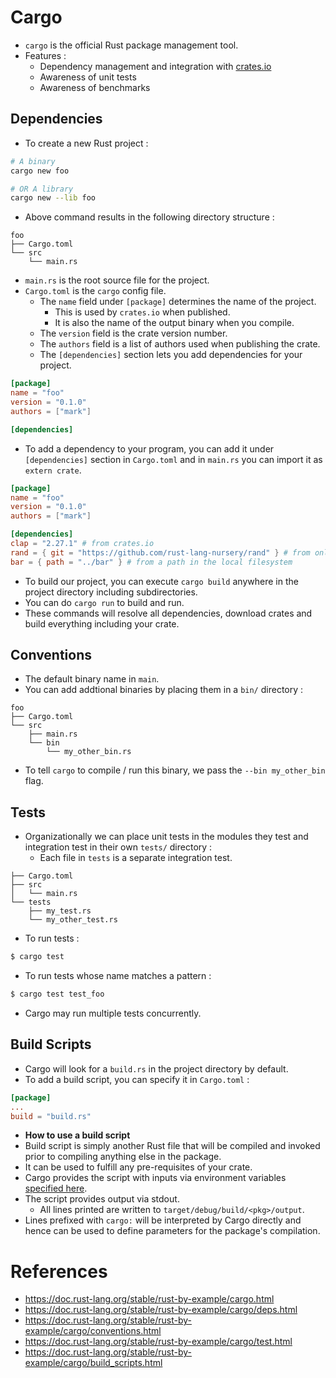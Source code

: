 # Cargo
* `cargo` is the official Rust package management tool.
* Features :
	* Dependency management and integration with [crates.io](https://crates.io/)
	* Awareness of unit tests
	* Awareness of benchmarks
## Dependencies
* To create a new Rust project :
```bash
# A binary
cargo new foo

# OR A library
cargo new --lib foo
```
* Above command results in the following directory structure :
```
foo
├── Cargo.toml
└── src
    └── main.rs
```
* `main.rs` is the root source file for the project.
* `Cargo.toml` is the `cargo` config file.
	* The `name` field under `[package]` determines the name of the project.
		* This is used by `crates.io` when published.
		* It is also the name of the output binary when you compile.
	* The `version` field is the crate version number.
	* The `authors` field is a list of authors used when publishing the crate.
	* The `[dependencies]` section lets you add dependencies for your project.
```toml
[package]
name = "foo"
version = "0.1.0"
authors = ["mark"]

[dependencies]
```
* To add a dependency to your program, you can add it under `[dependencies]` section in `Cargo.toml` and in `main.rs` you can import it as `extern crate`.
```toml
[package]
name = "foo"
version = "0.1.0"
authors = ["mark"]

[dependencies]
clap = "2.27.1" # from crates.io
rand = { git = "https://github.com/rust-lang-nursery/rand" } # from online repo
bar = { path = "../bar" } # from a path in the local filesystem
```
* To build our project, you can execute `cargo build` anywhere in the project directory including subdirectories.
* You can do `cargo run` to build and run.
* These commands will resolve all dependencies, download crates and build everything including your crate.
## Conventions
* The default binary name in `main`.
* You can add addtional binaries by placing them in a `bin/` directory :
```
foo
├── Cargo.toml
└── src
    ├── main.rs
    └── bin
        └── my_other_bin.rs
```
* To tell `cargo` to compile / run this binary, we pass the `--bin my_other_bin` flag.
## Tests
* Organizationally we can place unit tests in the modules they test and integration test in their own `tests/` directory :
	* Each file in `tests` is a separate integration test.
```foo
├── Cargo.toml
├── src
│   └── main.rs
└── tests
    ├── my_test.rs
    └── my_other_test.rs
```
* To run tests :
```bash
$ cargo test
```
* To run tests whose name matches a pattern :
```bash
$ cargo test test_foo
```
* Cargo may run multiple tests concurrently.
## Build Scripts
* Cargo will look for a `build.rs` in the project directory by default.
* To add a build script, you can specify it in `Cargo.toml` :
```toml
[package]
...
build = "build.rs"
```
* __How to use a build script__
* Build script is simply another Rust file that will be compiled and invoked prior to compiling anything else in the package.
* It can be used to fulfill any pre-requisites of your crate.
* Cargo provides the script with inputs via environment variables [specified here](https://doc.rust-lang.org/cargo/reference/environment-variables.html#environment-variables-cargo-sets-for-build-scripts).
* The script provides output via stdout.
	* All lines printed are written to `target/debug/build/<pkg>/output`.
* Lines prefixed with `cargo:` will be interpreted by Cargo directly and hence can be used to define parameters for the package's compilation.
# References
* https://doc.rust-lang.org/stable/rust-by-example/cargo.html
* https://doc.rust-lang.org/stable/rust-by-example/cargo/deps.html
* https://doc.rust-lang.org/stable/rust-by-example/cargo/conventions.html
* https://doc.rust-lang.org/stable/rust-by-example/cargo/test.html
* https://doc.rust-lang.org/stable/rust-by-example/cargo/build_scripts.html
